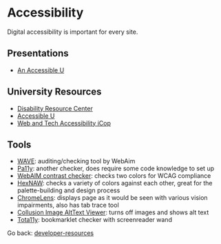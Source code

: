# Accessibility

Digital accessibility is important for every site.

## Presentations
+ [An Accessible U](z.umn.edu/introa11y)

## University Resources
+ [Disability Resource Center](https://diversity.umn.edu/disability/)
+ [Accessible U](https://diversity.umn.edu/disability/)
+ [Web and Tech Accessibility iCop](https://diversity.umn.edu/disability/)


## Tools
+ [WAVE](https://chrome.google.com/webstore/detail/wave-evaluation-tool/jbbplnpkjmmeebjpijfedlgcdilocofh): auditing/checking tool by WebAim
+ [Pa11y](http://pa11y.org/): another checker, does require some code knowledge to set up
+ [WebAIM contrast checker](http://webaim.org/resources/contrastchecker/): checks two colors for WCAG compliance
+ [HexNAW](https://hexnaw.com/): checks a variety of colors against each other, great for the palette-building and design process
+ [ChromeLens](https://chrome.google.com/webstore/detail/chromelens/idikgljglpfilbhaboonnpnnincjhjkd): displays page as it would be seen with various vision impairments, also has tab trace tool
+ [Collusion Image AltText Viewer](https://chrome.google.com/webstore/detail/collusion-image-alt-text/klhaeinjhbihcifafpnanfiobkhfeomk): turns off images and shows alt text
+ [Tota11y](http://khan.github.io/tota11y/): bookmarklet checker with screenreader wand

Go back: [developer-resources](../README.md)